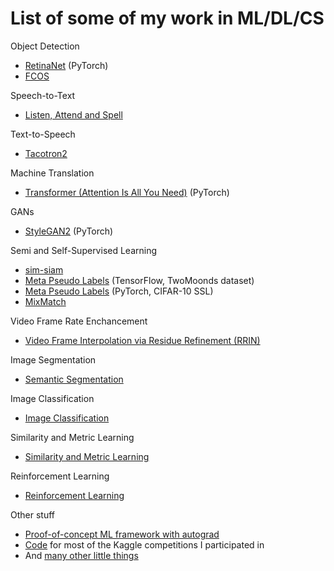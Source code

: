# List of some of my work in ML/DL/CS 

Object Detection
* [RetinaNet](./https://github.com/v-shmyhlo/object_detection_pytorch) (PyTorch)
* [FCOS](./fcos)

Speech-to-Text
* [Listen, Attend and Spell](https://github.com/v-shmyhlo/listen-attend-and-speell-pytorch)

Text-to-Speech
* [Tacotron2](./tacotron) 

Machine Translation
* [Transformer (Attention Is All You Need)](./https://github.com/v-shmyhlo/transformer-pytorch) (PyTorch)

GANs
* [StyleGAN2](./stylegan) (PyTorch)

Semi and Self-Supervised Learning
* [sim-siam](./sim_siam)
* [Meta Pseudo Labels](./mpl_tf) (TensorFlow, TwoMoonds dataset)
* [Meta Pseudo Labels](./mpl_torch) (PyTorch, CIFAR-10 SSL)
* [MixMatch](./mix_match) 

Video Frame Rate Enchancement
* [Video Frame Interpolation via Residue Refinement (RRIN)](./rrin)

Image Segmentation
* [Semantic Segmentation](./segmentation)

Image Classification
* [Image Classification](./classification)

Similarity and Metric Learning
* [Similarity and Metric Learning](https://github.com/v-shmyhlo/similarity-learning)

Reinforcement Learning
* [Reinforcement Learning](https://github.com/v-shmyhlo/reinforcement-learning)

Other stuff
* [Proof-of-concept ML framework with autograd](https://github.com/v-shmyhlo/flambeau)
* [Code](https://github.com/v-shmyhlo/kaggle) for most of the Kaggle competitions I participated in
* And [many other little things](https://github.com/v-shmyhlo/machine-learning-playground)
